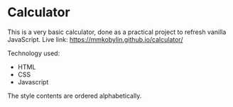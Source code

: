 # Calculator

This is a very basic calculator,  done as a practical project to refresh vanilla JavaScript. 
Live link: https://mmkobylin.github.io/calculator/

Technology used: 
- HTML 
- CSS
- Javascript

The style contents are ordered alphabetically.

